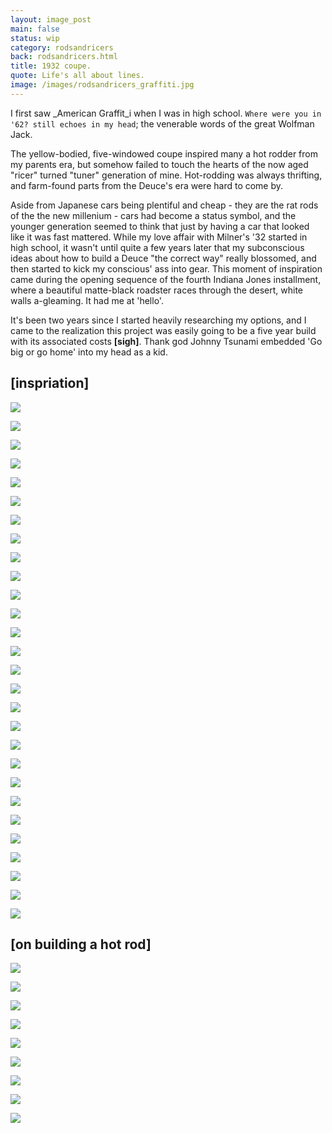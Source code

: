 ```yaml
---
layout: image_post
main: false
status: wip
category: rodsandricers
back: rodsandricers.html
title: 1932 coupe.
quote: Life's all about lines.
image: /images/rodsandricers_graffiti.jpg
---
```


I first saw _American Graffit_i when I was in high school. `Where were you in '62? still echoes in my head`; the venerable words of the great Wolfman Jack.

The yellow-bodied, five-windowed coupe inspired many a hot rodder from my parents era, but somehow failed to touch the hearts of the now aged "ricer" turned "tuner" generation of mine. Hot-rodding was always thrifting, and farm-found parts from the Deuce's era were hard to come by. 

Aside from Japanese cars being plentiful and cheap - they are the rat rods of the the new millenium - cars had become a status symbol, and the younger generation seemed to think that just by having a car that looked like it was fast mattered. While my love affair with Milner's '32 started in high school, it wasn't until quite a few years later that my subconscious ideas about how to build a Deuce "the correct way" really blossomed, and then started to kick my conscious' ass into gear.  This moment of inspiration came during the opening sequence of the fourth Indiana Jones installment, where a beautiful matte-black roadster races through the desert, white walls a-gleaming.  It had me at 'hello'.  

It's been two years since I started heavily researching my options, and I came to the realization this project was easily going to be a five year build with its associated costs <b>[sigh]</b>.  Thank god Johnny Tsunami embedded 'Go big or go home' into my head as a kid.  

<h2>[inspriation]</h2>

<img class="inline" src="http://franklovecchio.s3.amazonaws.com/images/frank.lovecch.io/rodsandricers/1932_coupe_insp-01.jpg"/>
<p class="img-caption"></p>
<img class="inline" src="http://franklovecchio.s3.amazonaws.com/images/frank.lovecch.io/rodsandricers/1932_coupe_insp-02.jpg"/>
<p class="img-caption"></p>
<img class="inline" src="http://franklovecchio.s3.amazonaws.com/images/frank.lovecch.io/rodsandricers/1932_coupe_insp-03.jpg"/>
<p class="img-caption"></p>
<img class="inline" src="http://franklovecchio.s3.amazonaws.com/images/frank.lovecch.io/rodsandricers/1932_coupe_insp-04.jpg"/>
<p class="img-caption"></p>
<img class="inline" src="http://franklovecchio.s3.amazonaws.com/images/frank.lovecch.io/rodsandricers/1932_coupe_insp-05.jpg"/>
<p class="img-caption"></p>
<img class="inline" src="http://franklovecchio.s3.amazonaws.com/images/frank.lovecch.io/rodsandricers/1932_coupe_insp-06.jpg"/>
<p class="img-caption"></p>
<img class="inline" src="http://franklovecchio.s3.amazonaws.com/images/frank.lovecch.io/rodsandricers/1932_coupe_insp-07.jpg"/>
<p class="img-caption"></p>
<img class="inline" src="http://franklovecchio.s3.amazonaws.com/images/frank.lovecch.io/rodsandricers/1932_coupe_insp-08.jpg"/>
<p class="img-caption"></p>
<img class="inline" src="http://franklovecchio.s3.amazonaws.com/images/frank.lovecch.io/rodsandricers/1932_coupe_insp-09.jpg"/>
<p class="img-caption"></p>
<img class="inline" src="http://franklovecchio.s3.amazonaws.com/images/frank.lovecch.io/rodsandricers/1932_coupe_insp-10.jpg"/>
<p class="img-caption"></p>
<img class="inline" src="http://franklovecchio.s3.amazonaws.com/images/frank.lovecch.io/rodsandricers/1932_coupe_insp-11.jpg"/>
<p class="img-caption"></p>
<img class="inline" src="http://franklovecchio.s3.amazonaws.com/images/frank.lovecch.io/rodsandricers/1932_coupe_insp-12.jpg"/>
<p class="img-caption"></p>
<img class="inline" src="http://franklovecchio.s3.amazonaws.com/images/frank.lovecch.io/rodsandricers/1932_coupe_insp-13.jpg"/>
<p class="img-caption"></p>
<img class="inline" src="http://franklovecchio.s3.amazonaws.com/images/frank.lovecch.io/rodsandricers/1932_coupe_insp-14.jpg"/>
<p class="img-caption"></p>
<img class="inline" src="http://franklovecchio.s3.amazonaws.com/images/frank.lovecch.io/rodsandricers/1932_coupe_insp-15.jpg"/>
<p class="img-caption"></p>
<img class="inline" src="http://franklovecchio.s3.amazonaws.com/images/frank.lovecch.io/rodsandricers/1932_coupe_insp-16.jpg"/>
<p class="img-caption"></p>
<img class="inline" src="http://franklovecchio.s3.amazonaws.com/images/frank.lovecch.io/rodsandricers/1932_coupe_insp-17.jpg"/>
<p class="img-caption"></p>
<img class="inline" src="http://franklovecchio.s3.amazonaws.com/images/frank.lovecch.io/rodsandricers/1932_coupe_insp-18.jpg"/>
<p class="img-caption"></p>
<img class="inline" src="http://franklovecchio.s3.amazonaws.com/images/frank.lovecch.io/rodsandricers/1932_coupe_insp-19.jpg"/>
<p class="img-caption"></p>
<img class="inline" src="http://franklovecchio.s3.amazonaws.com/images/frank.lovecch.io/rodsandricers/1932_coupe_insp-20.jpg"/>
<p class="img-caption"></p>
<img class="inline" src="http://franklovecchio.s3.amazonaws.com/images/frank.lovecch.io/rodsandricers/1932_coupe_insp-21.jpg"/>
<p class="img-caption"></p>
<img class="inline" src="http://franklovecchio.s3.amazonaws.com/images/frank.lovecch.io/rodsandricers/1932_coupe_insp-22.jpg"/>
<p class="img-caption"></p>
<img class="inline" src="http://franklovecchio.s3.amazonaws.com/images/frank.lovecch.io/rodsandricers/1932_coupe_insp-23.jpg"/>
<p class="img-caption"></p>
<img class="inline" src="http://franklovecchio.s3.amazonaws.com/images/frank.lovecch.io/rodsandricers/1932_coupe_insp-24.jpg"/>
<p class="img-caption"></p>
<img class="inline" src="http://franklovecchio.s3.amazonaws.com/images/frank.lovecch.io/rodsandricers/1932_coupe_insp-25.jpg"/>
<p class="img-caption"></p>
<img class="inline" src="http://franklovecchio.s3.amazonaws.com/images/frank.lovecch.io/rodsandricers/1932_coupe_insp-26.jpg"/>
<p class="img-caption"></p>
<img class="inline" src="http://franklovecchio.s3.amazonaws.com/images/frank.lovecch.io/rodsandricers/1932_coupe_insp-27.jpg"/>
<p class="img-caption"></p>
<img class="inline" src="http://franklovecchio.s3.amazonaws.com/images/frank.lovecch.io/rodsandricers/1932_coupe_insp-28.jpg"/>
<p class="img-caption"></p>

<h2>[on building a hot rod]</h2>

<img class="inline" src="http://franklovecchio.s3.amazonaws.com/images/frank.lovecch.io/rodsandricers/1932_coupe-01.jpg"/>
<p class="img-caption"></p>
<img class="inline" src="http://franklovecchio.s3.amazonaws.com/images/frank.lovecch.io/rodsandricers/1932_coupe-02.jpg"/>
<p class="img-caption"></p>
<img class="inline" src="http://franklovecchio.s3.amazonaws.com/images/frank.lovecch.io/rodsandricers/1932_coupe-03.jpg"/>
<p class="img-caption"></p>
<img class="inline" src="http://franklovecchio.s3.amazonaws.com/images/frank.lovecch.io/rodsandricers/1932_coupe-04.jpg"/>
<p class="img-caption"></p>
<img class="inline" src="http://franklovecchio.s3.amazonaws.com/images/frank.lovecch.io/rodsandricers/1932_coupe-05.jpg"/>
<p class="img-caption"></p>
<img class="inline" src="http://franklovecchio.s3.amazonaws.com/images/frank.lovecch.io/rodsandricers/1932_coupe-06.jpg"/>
<p class="img-caption"></p>
<img class="inline" src="http://franklovecchio.s3.amazonaws.com/images/frank.lovecch.io/rodsandricers/1932_coupe-07.jpg"/>
<p class="img-caption"></p>
<img class="inline" src="http://franklovecchio.s3.amazonaws.com/images/frank.lovecch.io/rodsandricers/1932_coupe-08.jpg"/>
<p class="img-caption"></p>
<img class="inline" src="http://franklovecchio.s3.amazonaws.com/images/frank.lovecch.io/rodsandricers/1932_coupe-09.jpg"/>
<p class="img-caption"></p>